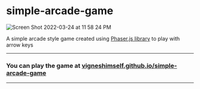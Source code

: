 # simple-arcade-game

![Screen Shot 2022-03-24 at 11 58 24 PM](https://user-images.githubusercontent.com/40684259/159986500-2d71bc8f-2e91-46cb-bf5e-03fc5bcd4ce6.png)

A simple arcade style game created using [Phaser.js library](https://phaser.io/) to play with arrow keys

<hr>

### You can play the game at [vigneshimself.github.io/simple-arcade-game](https://vigneshimself.github.io/simple-arcade-game/)

<hr/>
